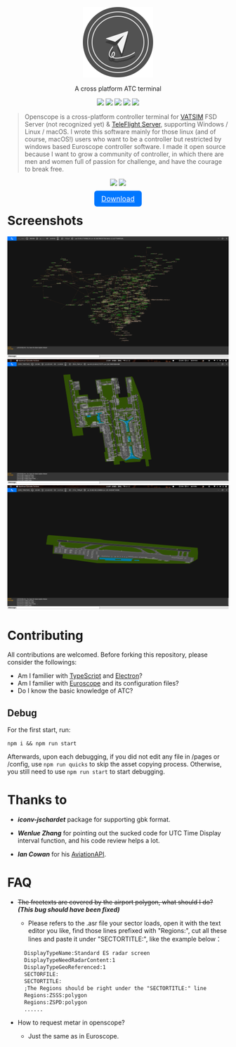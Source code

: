 <p align=center>
  <a href="https://openvmsys.cn/openscope">
    <img alt="openscope" src="src/pages/assets/image/logo.svg">
  </a>
</p>

<p align=center>
A cross platform ATC terminal
</p>

<p align=center>
  <img src="https://img.shields.io/github/package-json/v/Ericple/openscope-project?style=flat-square">
  <img src="https://img.shields.io/github/license/Ericple/openscope-project?logo=github&style=flat-square">
  <img src="https://img.shields.io/github/issues/Ericple/openscope-project?style=flat-square">
  <img src="https://img.shields.io/github/package-json/dependency-version/Ericple/openscope-project/electron?style=flat-square">
  <img src="https://img.shields.io/github/stars/Ericple/openscope-project?style=social">
</p>

> Openscope is a cross-platform controller terminal for [VATSIM](https://vatsim.net/) FSD Server (not recognized yet) & [TeleFlight Server](https://openvmsys.cn/tfs/#/), supporting Windows / Linux / macOS. I wrote this software mainly for those linux (and of course, macOS!) users who want to be a controller but restricted by windows based Euroscope controller software. I made it open source because I want to grow a community of controller, in which there are men and women full of passion for challenge, and have the courage to break free.

<p align=center>
<img src="https://img.shields.io/github/v/release/Ericple/openscope-project?include_prereleases&style=for-the-badge">
<img src="https://img.shields.io/github/downloads/Ericple/openscope-project/total?style=for-the-badge"><br>
<a href="https://github.com/Ericple/openscope-project/releases/latest" style="position: relative;width:120px;height:40px;border-radius:6px;background-color:rgb(0, 119, 255);color:white;border:none;font-size:16px;top:16px;cursor:pointer;padding:8px 16px 8px 16px">Download</a>
</p>

# Screenshots

![](src/pages/assets/image/Openscope5.png)
![](src/pages/assets/image/Openscope1.png)
![](src/pages/assets/image/Openscope2.png)


# Contributing

All contributions are welcomed. Before forking this repository, please consider the followings:

- Am I familier with [TypeScript](https://www.typescriptlang.org/) and [Electron](https://electronjs.org/)?
- Am I familier with [Euroscope](https://www.euroscope.hu/wp/) and its configuration files?
- Do I know the basic knowledge of ATC?

## Debug

For the first start, run:

```
npm i && npm run start
```

Afterwards, upon each debugging, if you did not edit any file in /pages or /config, use `npm run quicks` to skip the asset copying process. Otherwise, you still need
to use `npm run start` to start debugging.

# Thanks to

- ***iconv-jschardet*** package for supporting gbk format.


- ***Wenlue Zhang*** for pointing out the sucked code for UTC Time Display interval function, and his code review helps a lot.

- ***Ian Cowan*** for his [AviationAPI](https://aviationapi.com/about).

# FAQ

- <del>The freetexts are covered by the airport polygon, what should I do?</del> ***(This bug should have been fixed)***
  - Please refers to the .asr file your sector loads, open it with the text editor you like, find those lines prefixed with "Regions:", cut all these lines and paste it under "SECTORTITLE:", like the example below：
  ```
    DisplayTypeName:Standard ES radar screen
    DisplayTypeNeedRadarContent:1
    DisplayTypeGeoReferenced:1
    SECTORFILE:
    SECTORTITLE:
    ;The Regions should be right under the "SECTORTITLE:" line
    Regions:ZSSS:polygon
    Regions:ZSPD:polygon
    ......
  ```

- How to request metar in openscope?
  - Just the same as in Euroscope.